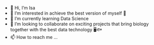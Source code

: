 - 👋 Hi, I’m Isa
- 👀 I’m interested in achieve the best version of myself 💪
- 🌱 I’m currently learning Data Science
- 💞️ I’m looking to collaborate on exciting projects that bring biology together with the best data technology 🖥️🐟
- 📫 How to reach me ...

<!---
anaiscasilva/anaiscasilva is a ✨ special ✨ repository because its `README.md` (this file) appears on your GitHub profile.
You can click the Preview link to take a look at your changes.
--->

